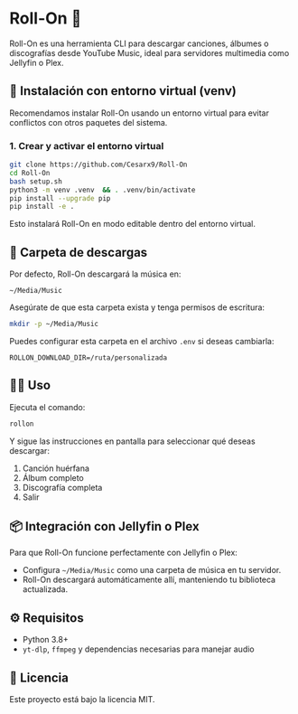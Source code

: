 # Roll-On 🎵

Roll-On es una herramienta CLI para descargar canciones, álbumes o discografías desde YouTube Music, ideal para servidores multimedia como Jellyfin o Plex.

## 🚀 Instalación con entorno virtual (venv)

Recomendamos instalar Roll-On usando un entorno virtual para evitar conflictos con otros paquetes del sistema.

### 1. Crear y activar el entorno virtual
```bash
git clone https://github.com/Cesarx9/Roll-On
cd Roll-On
bash setup.sh
python3 -m venv .venv  && . .venv/bin/activate
pip install --upgrade pip
pip install -e .
```

Esto instalará Roll-On en modo editable dentro del entorno virtual.

## 📂 Carpeta de descargas

Por defecto, Roll-On descargará la música en:
```
~/Media/Music
```

Asegúrate de que esta carpeta exista y tenga permisos de escritura:
```bash
mkdir -p ~/Media/Music
```

Puedes configurar esta carpeta en el archivo `.env` si deseas cambiarla:
```env
ROLLON_DOWNLOAD_DIR=/ruta/personalizada
```

## 👩‍💻 Uso
Ejecuta el comando:
```bash
rollon
```
Y sigue las instrucciones en pantalla para seleccionar qué deseas descargar:

1. Canción huérfana
2. Álbum completo
3. Discografía completa
4. Salir

## 📦 Integración con Jellyfin o Plex

Para que Roll-On funcione perfectamente con Jellyfin o Plex:
- Configura `~/Media/Music` como una carpeta de música en tu servidor.
- Roll-On descargará automáticamente allí, manteniendo tu biblioteca actualizada.

## ⚙️ Requisitos
- Python 3.8+
- `yt-dlp`, `ffmpeg` y dependencias necesarias para manejar audio

## 📄 Licencia
Este proyecto está bajo la licencia MIT.
